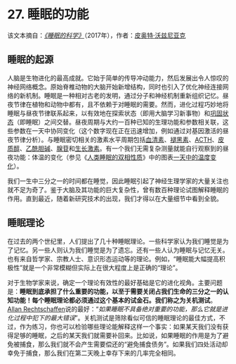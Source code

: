 # 27. 睡眠的功能

该文本摘自：[*《睡眠的科学》*](https://supermemo.guru/wiki/Science_of_sleep)（2017年），作者：[皮奥特·沃兹尼亚克](https://supermemo.guru/wiki/Piotr_Wozniak)

## 睡眠的起源

人脑是生物进化的最高成就。它始于简单的传导冲动能力，然后发展出令人惊叹的神经网络概念。原始脊椎动物的大脑开始新增结构，同时也引入了优化神经连接网络的新机制。睡眠是一种相对古老的发明，通过分子和神经机制重新组织记忆。昼夜节律在植物和动物中都有，且不依赖于对睡眠的需要。然而，进化过程巧妙地将睡眠与昼夜节律联系起来，以有效地在探索状态（即用大脑学习新事物）和[巩固状态](https://supermemo.guru/wiki/Good_sleep,_good_learning,_good_life:_Glossary#consolidation)（即睡眠）之间交替。昼夜周期与大约一百种已知的生理功能和参数相关联，这些参数在一天中协同变化（这个数字现在正在迅速增加，例如通过对基因激活的昼夜节律分析）。与睡眠密切相关的激素水平周期包括[血清素](http://en.wikipedia.org/wiki/Serotonin)、[褪黑素](http://en.wikipedia.org/wiki/Melatonin)、[ACTH](http://en.wikipedia.org/wiki/ACTH)、[皮质醇](http://en.wikipedia.org/wiki/Cortisol)、[乙酰胆碱](http://en.wikipedia.org/wiki/Acetylcholine)、[腺苷](http://en.wikipedia.org/wiki/Adenosine)和[生长激素](http://en.wikipedia.org/wiki/Growth_hormone)。有一个我们无需复杂测量就能自行观察到的昼夜功能：体温的变化（参见《[人类睡眠的双相性质](https://supermemo.guru/wiki/Biphasic_life#Biphasic_nature_of_human_sleep)》中的图表[一天中的温度变化](https://supermemo.guru/wiki/Biphasic_life#temp_changes)）。

我们一生中三分之一的时间都在睡觉，因此睡眠引起了神经生理学家的大量关注也就不足为奇了。鉴于大脑及其功能的巨大复杂性，曾有数百种理论试图解释睡眠的作用。直到最近，随着新研究技术的出现，我们才得以在大量细节中看到全貌。

## 睡眠理论

在过去的两个世纪里，人们提出了几十种睡眠理论。一些科学家认为我们睡觉是为了记忆。另一些人则认为我们睡觉是为了遗忘。还有一些人认为睡眠与记忆无关。也有来自哲学家、宗教人士、意识形态运动等的理论。例如，“睡眠能大幅提高积极性”就是一个非常模糊但实际上在很大程度上是正确的“理论”。

对于生物学家来说，确定一个理论有效性的最好基础是它的进化视角。主要问题是：**睡眠到底承担了什么重要的功能，以至于需要关闭占我们生命的三分之一的认知功能！**每个睡眠理论都必须通过这个基本的试金石。我们称之为**关机测试**。[Allan Rechtschaffen](http://en.wikipedia.org/wiki/Allan_Rechtschaffen)说的最好：“*如果睡眠不具备绝对重要的功能，那么它就是进化过程中犯下的最大错误*”。关机测试是筛除看似可信的睡眠理论的最佳方式，不过，作为练习，你也可以检验哪些理论能解释这样一个事实：如果某天我们没有获得足够的睡眠，之后的某天我们就需要补回来。比如说，如果睡眠的作用是为了避免被捕食，那么我们就不会产生需要偿还的“避免捕食债务”。如果我们四处活动却幸免于捕食，那么我们在第二天晚上幸存下来的几率完全相同。